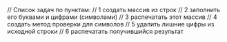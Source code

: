 // Список задач по пунктам:
// 1 создать массив из строк
// 2 заполнить его буквами и цифрами (символами)
// 3 распечатать этот массив
// 4 создать метод проверки для символов
// 5 удалить лишние цифры из исходной строки
// 6 распечатать получившийся результат